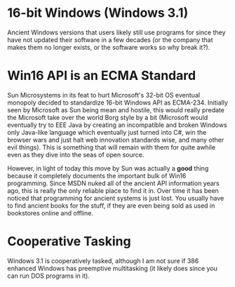 # 16-bit Windows (Windows 3.1)

Ancient Windows versions that users likely still use programs for since they
have not updated their software in a few decades (or the company that makes
them no longer exists, or the software works so why break it?).

# Win16 API is an ECMA Standard

Sun Microsystems in its feat to hurt Microsoft's 32-bit OS eventual monopoly
decided to standardize 16-bit Windows API as ECMA-234. Initially seen by
Microsoft as Sun being mean and hostile, this would really predate the
Microsoft take over the world Borg style by a bit (Microsoft would eventually
try to EEE Java by creating an incompatible and broken Windows only Java-like
language which eventually just turned into C#, win the browser wars and just
halt web innovation standards wise, and many other evil things). This is
something that will remain with them for quite awhile even as they dive into
the seas of open source.

However, in light of today this move by Sun was actually a **good** thing
because it completely documents the important bulk of Win16 programming. Since
MSDN nuked all of the ancient API information years ago, this is really the
only reliable place to find it in. Over time it has been noticed that
programming for ancient systems is just lost. You usually have to find ancient
books for the stuff, if they are even being sold as used in bookstores online
and offline.

# Cooperative Tasking

Windows 3.1 is cooperatively tasked, although I am not sure if 386 enhanced
Windows has preemptive multitasking (it likely does since you can run DOS
programs in it).


